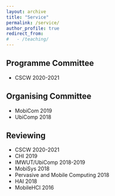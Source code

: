 ```yaml
---
layout: archive
title: "Service"
permalink: /service/
author_profile: true
redirect_from: 
#   - /teaching/
---
```


## Programme Committee
- CSCW 2020-2021

## Organising Committee
- MobiCom 2019
- UbiComp 2018

## Reviewing
- CSCW 2020-2021
- CHI 2019
- IMWUT/UbiComp 2018-2019
- MobiSys 2018
- Pervasive and Mobile Computing 2018
- HAI 2018
- MobileHCI 2016
